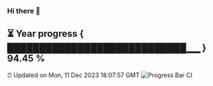 ### Hi there 👋
⏳ Year progress { ████████████████████████████▁▁ } 94.45 %
---
⏰ Updated on Mon, 11 Dec 2023 18:07:57 GMT
![Progress Bar CI](https://github.com/Moyi321/Moyi321/workflows/Progress%20Bar%20CI/badge.svg)
